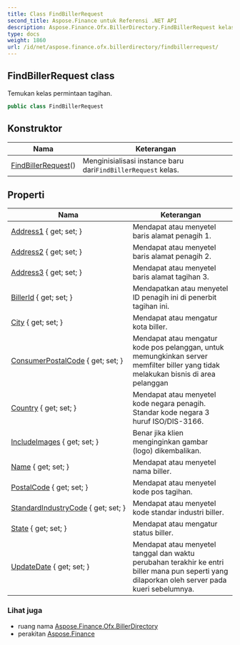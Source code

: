 ```yaml
---
title: Class FindBillerRequest
second_title: Aspose.Finance untuk Referensi .NET API
description: Aspose.Finance.Ofx.BillerDirectory.FindBillerRequest kelas. Temukan kelas permintaan tagihan.
type: docs
weight: 1860
url: /id/net/aspose.finance.ofx.billerdirectory/findbillerrequest/
---
```

## FindBillerRequest class

Temukan kelas permintaan tagihan.

```csharp
public class FindBillerRequest
```

## Konstruktor

| Nama | Keterangan |
| --- | --- |
| [FindBillerRequest](findbillerrequest/)() | Menginisialisasi instance baru dari`FindBillerRequest` kelas. |

## Properti

| Nama | Keterangan |
| --- | --- |
| [Address1](../../aspose.finance.ofx.billerdirectory/findbillerrequest/address1/) { get; set; } | Mendapat atau menyetel baris alamat penagih 1. |
| [Address2](../../aspose.finance.ofx.billerdirectory/findbillerrequest/address2/) { get; set; } | Mendapat atau menyetel baris alamat penagih 2. |
| [Address3](../../aspose.finance.ofx.billerdirectory/findbillerrequest/address3/) { get; set; } | Mendapat atau menyetel baris alamat tagihan 3. |
| [BillerId](../../aspose.finance.ofx.billerdirectory/findbillerrequest/billerid/) { get; set; } | Mendapatkan atau menyetel ID penagih ini di penerbit tagihan ini. |
| [City](../../aspose.finance.ofx.billerdirectory/findbillerrequest/city/) { get; set; } | Mendapat atau mengatur kota biller. |
| [ConsumerPostalCode](../../aspose.finance.ofx.billerdirectory/findbillerrequest/consumerpostalcode/) { get; set; } | Mendapat atau mengatur kode pos pelanggan, untuk memungkinkan server memfilter biller yang tidak melakukan bisnis di area pelanggan |
| [Country](../../aspose.finance.ofx.billerdirectory/findbillerrequest/country/) { get; set; } | Mendapat atau menyetel kode negara penagih. Standar kode negara 3 huruf ISO/DIS-3166. |
| [IncludeImages](../../aspose.finance.ofx.billerdirectory/findbillerrequest/includeimages/) { get; set; } | Benar jika klien menginginkan gambar (logo) dikembalikan. |
| [Name](../../aspose.finance.ofx.billerdirectory/findbillerrequest/name/) { get; set; } | Mendapat atau menyetel nama biller. |
| [PostalCode](../../aspose.finance.ofx.billerdirectory/findbillerrequest/postalcode/) { get; set; } | Mendapat atau menyetel kode pos tagihan. |
| [StandardIndustryCode](../../aspose.finance.ofx.billerdirectory/findbillerrequest/standardindustrycode/) { get; set; } | Mendapat atau menyetel kode standar industri biller. |
| [State](../../aspose.finance.ofx.billerdirectory/findbillerrequest/state/) { get; set; } | Mendapat atau mengatur status biller. |
| [UpdateDate](../../aspose.finance.ofx.billerdirectory/findbillerrequest/updatedate/) { get; set; } | Mendapat atau menyetel tanggal dan waktu perubahan terakhir ke entri biller mana pun seperti yang dilaporkan oleh server pada kueri sebelumnya. |

### Lihat juga

* ruang nama [Aspose.Finance.Ofx.BillerDirectory](../../aspose.finance.ofx.billerdirectory/)
* perakitan [Aspose.Finance](../../)


